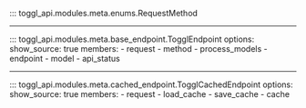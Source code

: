 ::: toggl_api.modules.meta.enums.RequestMethod

***

::: toggl_api.modules.meta.base_endpoint.TogglEndpoint
    options:
        show_source: true
        members:
            - request
            - method
            - process_models
            - endpoint
            - model
            - api_status

***

::: toggl_api.modules.meta.cached_endpoint.TogglCachedEndpoint
    options:
        show_source: true
        members:
            - request
            - load_cache
            - save_cache
            - cache

